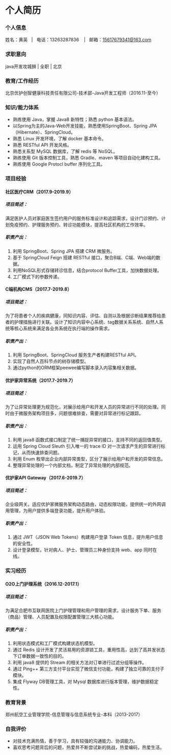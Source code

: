 # 个人简历

### 个人信息
姓名：黄英    |    电话：13263287836    |    邮箱：15617679341@163.com

### 求职意向
java开发攻城狮   |  全职  |  北京

### 教育/工作经历
北京优护创智健康科技责任有限公司-技术部-Java开发工程师（2016.11-至今）

### 知识/能力体系
- 熟练使用 Java，掌握 Java8 新特性；熟悉 python 基本语法。
- 以Spring为主的Java-Web开发技能，熟悉使用SpringBoot、Spring JPA（Hibernate）、SpringCloud。 
- 熟悉 Linux 开发环境，了解 docker 基本命令。
- 熟悉 RESTful API 开发风格。
- 熟悉关系型 MySQL 数据库，了解 redis 等 NoSQL。 
- 熟练使用 Git 版本控制工具，熟悉 Gradle、maven 等项目自动化建构工具。
- 熟练使用 Google Protocl buffer 序列化工具。

### 项目经验
#### 社区医疗CRM（2017.9-2019.9）
##### 项目简述：
满足医护人员对家庭医生签约用户的服务标准设计和追踪需求，设计门诊预约、计划免疫预约、护理服务预约、转诊功能模块，提高社区机构的工作效率。
##### 职责产出：
1. 利用 SpringBoot、Spring JPA 搭建 CRM 微服务。
2. 基于 SpringCloud Feign 搭建 RESTful 接口，聚合B端、C端、Web端的数据。
3. 利用NoSQL形式存储转诊信息，结合protocol Buffer工具，加快数据处理。
4. 工厂模式下的参数传递。

#### C端机构CMS（2017.7-2019.8）
##### 项目简述：
为了将患者个人的疾病健康，同知识内容、评估、自测以及根据诊断结果推荐给患者的护理措施进行关联。设计了知识内容中心系统、tag数据关系系统、自然人系统等核心系统来满足各业务系统在执行端的操作需求。
##### 职责产出：
1. 利用 SpringBoot、SpringCloud 服务生产者构建RESTful API。
2. 实现了自然人百科节点的树存储模型。
3. 通过python的ORM框架peewee编写脚本录入内容集相关数据。

#### 优护家异常系统（2017.7-2019.7）
##### 项目简述：
为了让异常处理更为规范化，对展示给用户和开发人员的异常进行不同的处理。同时由于微服务架构项目多，问题很难排查，需要对异常进行标记跟踪。 
##### 职责产出：  
1. 利用 java8 函数式接口制定了统一捕捉异常的接口，支持不同的返回值类型。
2. 运用 Spring Cloud Sleuth 引入唯一的 trace ID 对一次请求产生的异常进行标记，从而快速排查问题。
3. 利用 Enum 枚举出企业内部异常类型，区分了展示给用户和开发的异常信息。
4. 整理异常处理的一个内部文档，制定了异常处理的内部规范。

#### 优护家API Gateway（2017.6-2019.7）
##### 项目简述：
企业级网关。适应优护家微服务架构动态路由，动态权限功能，提供统一的外网调用管理，为用户提供多端登录功能，提升用户体验。
##### 职责产出：
1. 通过 JWT（JSON Web Tokens）构建用户登录 Token 信息，提升用户信息的安全性。
2. 设计登录模型，针对病人、护士、管理员三种身份支持 web、app 同时在线。

### 实习经历
#### O2O上门护理系统（2016.12-2017.1） 
##### 项目简述：
为满足合肥市互联网医院上门护理管理和用户管理的需求，设计服务下单、服务（商品）管理、人员配置及权限配置管理三大核心功能。
##### 职责产出：
1. 利用状态模式和工厂模式构建状态机模型。
2. 通过 Redis 设计开发了灵活易用的资源锁工具，重用性高，达到了高并发状态下订单数据一致性的目的。 
3. 利用 java8 提供的 Stream 的相关方法对订单进行过滤分组等操作。
4. 通过 Ping++ 第三方支付平台实现了微信支付功能，构建了独立可靠的支付子模块。
5. 集成 Flyway DB管理工具，对 Mysql 数据库进行版本管理，维护数据稳定性。
### 教育背景
郑州航空工业管理学院-信息管理与信息系统专业-本科（2013-2017）

### 自我评价
- 对技术充满热情，善于学习，具有较强的沟通能力、协调能力。  
- 喜欢思考问题背后的问题，热爱并不断尝试新的挑战，热爱编码，热爱生活。


